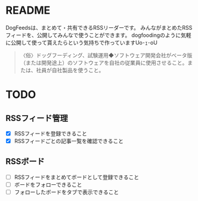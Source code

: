 # README
DogFeedsは、まとめて・共有できるRSSリーダーです。
みんながまとめたRSSフィードを、公開してみんなで使うことができます。
dogfoodingのように気軽に公開して使って貰えたらという気持ちで作っていますUo･ｪ･oU

>〈俗〉ドッグフーディング、試験運用◆ソフトウェア開発会社がベータ版（または開発途上）のソフトウェアを自社の従業員に使用させること。または、社員が自社製品を使うこと。

# TODO
## RSSフィード管理
* [x] RSSフィードを登録できること
* [x] RSSフィードごとの記事一覧を確認できること
## RSSボード
* [ ] RSSフィードをまとめてボードとして登録できること
* [ ] ボードをフォローできること
* [ ] フォローしたボードをタブで表示できること
